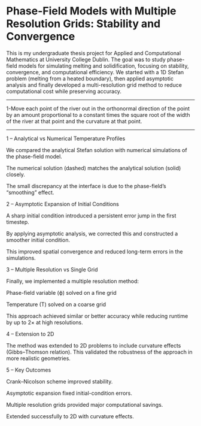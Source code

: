 # Phase-Field Models with Multiple Resolution Grids: Stability and Convergence 

This is my undergraduate thesis project for Applied and Computational Mathematics at University College Dublin. The goal was to study phase-field models for simulating melting and solidification, focusing on stability, convergence, and computational efficiency. We started with a 1D Stefan problem (melting from a heated boundary), then applied asymptotic analysis and finally developed a multi-resolution grid method to reduce computational cost while preserving accuracy.

***
1-Move each point of the river out in the orthonormal direction of the point by an amount proportional to a constant times the square root of the width of the river at that point and the curvature at that point.
***




1 – Analytical vs Numerical Temperature Profiles

We compared the analytical Stefan solution with numerical simulations of the phase-field model.

The numerical solution (dashed) matches the analytical solution (solid) closely.

The small discrepancy at the interface is due to the phase-field’s “smoothing” effect.

2 – Asymptotic Expansion of Initial Conditions

A sharp initial condition introduced a persistent error jump in the first timestep.

By applying asymptotic analysis, we corrected this and constructed a smoother initial condition.

This improved spatial convergence and reduced long-term errors in the simulations.

3 – Multiple Resolution vs Single Grid

Finally, we implemented a multiple resolution method:

Phase-field variable (ϕ) solved on a fine grid

Temperature (T) solved on a coarse grid

This approach achieved similar or better accuracy while reducing runtime by up to 2× at high resolutions.

4 – Extension to 2D

The method was extended to 2D problems to include curvature effects (Gibbs–Thomson relation). This validated the robustness of the approach in more realistic geometries.

5 – Key Outcomes

Crank–Nicolson scheme improved stability.

Asymptotic expansion fixed initial-condition errors.

Multiple resolution grids provided major computational savings.

Extended successfully to 2D with curvature effects.
